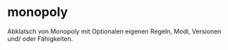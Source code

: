 # monopoly
Abklatsch von Monopoly mit Optionalen eigenen Regeln, Modi, Versionen und/ oder Fähigkeiten.
